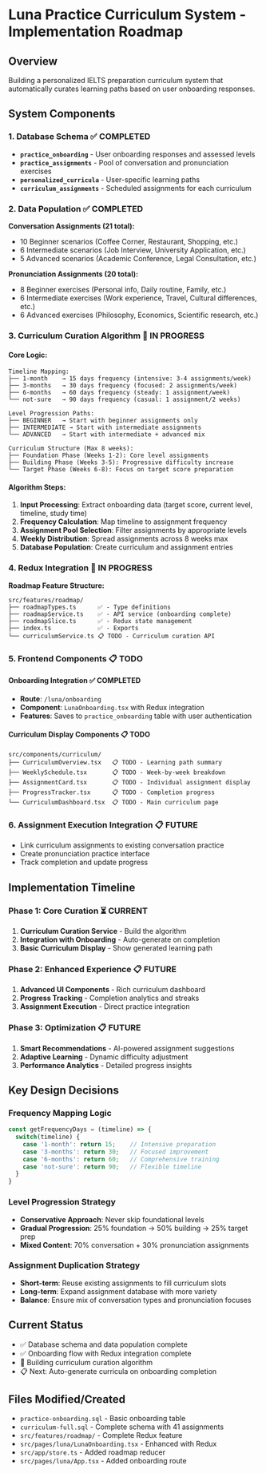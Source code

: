 # Luna Practice Curriculum System - Implementation Roadmap

## Overview
Building a personalized IELTS preparation curriculum system that automatically curates learning paths based on user onboarding responses.

## System Components

### 1. Database Schema ✅ COMPLETED
- **`practice_onboarding`** - User onboarding responses and assessed levels
- **`practice_assignments`** - Pool of conversation and pronunciation exercises
- **`personalized_curricula`** - User-specific learning paths  
- **`curriculum_assignments`** - Scheduled assignments for each curriculum

### 2. Data Population ✅ COMPLETED
**Conversation Assignments (21 total):**
- 10 Beginner scenarios (Coffee Corner, Restaurant, Shopping, etc.)
- 6 Intermediate scenarios (Job Interview, University Application, etc.)
- 5 Advanced scenarios (Academic Conference, Legal Consultation, etc.)

**Pronunciation Assignments (20 total):**
- 8 Beginner exercises (Personal info, Daily routine, Family, etc.)
- 6 Intermediate exercises (Work experience, Travel, Cultural differences, etc.)
- 6 Advanced exercises (Philosophy, Economics, Scientific research, etc.)

### 3. Curriculum Curation Algorithm 🚧 IN PROGRESS

#### Core Logic:
```
Timeline Mapping:
├── 1-month    → 15 days frequency (intensive: 3-4 assignments/week)
├── 3-months   → 30 days frequency (focused: 2 assignments/week)
├── 6-months   → 60 days frequency (steady: 1 assignment/week)
└── not-sure   → 90 days frequency (casual: 1 assignment/2 weeks)

Level Progression Paths:
├── BEGINNER   → Start with beginner assignments only
├── INTERMEDIATE → Start with intermediate assignments  
└── ADVANCED   → Start with intermediate + advanced mix

Curriculum Structure (Max 8 weeks):
├── Foundation Phase (Weeks 1-2): Core level assignments
├── Building Phase (Weeks 3-5): Progressive difficulty increase
└── Target Phase (Weeks 6-8): Focus on target score preparation
```

#### Algorithm Steps:
1. **Input Processing**: Extract onboarding data (target score, current level, timeline, study time)
2. **Frequency Calculation**: Map timeline to assignment frequency
3. **Assignment Pool Selection**: Filter assignments by appropriate levels
4. **Weekly Distribution**: Spread assignments across 8 weeks max
5. **Database Population**: Create curriculum and assignment entries

### 4. Redux Integration 🚧 IN PROGRESS
**Roadmap Feature Structure:**
```
src/features/roadmap/
├── roadmapTypes.ts      ✅ - Type definitions
├── roadmapService.ts    ✅ - API service (onboarding complete)
├── roadmapSlice.ts      ✅ - Redux state management  
├── index.ts             ✅ - Exports
└── curriculumService.ts 📋 TODO - Curriculum curation API
```

### 5. Frontend Components 📋 TODO

#### Onboarding Integration ✅ COMPLETED
- **Route**: `/luna/onboarding`
- **Component**: `LunaOnboarding.tsx` with Redux integration
- **Features**: Saves to `practice_onboarding` table with user authentication

#### Curriculum Display Components 📋 TODO
```
src/components/curriculum/
├── CurriculumOverview.tsx   📋 TODO - Learning path summary
├── WeeklySchedule.tsx       📋 TODO - Week-by-week breakdown
├── AssignmentCard.tsx       📋 TODO - Individual assignment display
├── ProgressTracker.tsx      📋 TODO - Completion progress
└── CurriculumDashboard.tsx  📋 TODO - Main curriculum page
```

### 6. Assignment Execution Integration 📋 FUTURE
- Link curriculum assignments to existing conversation practice
- Create pronunciation practice interface
- Track completion and update progress

## Implementation Timeline

### Phase 1: Core Curation ⏳ CURRENT
1. **Curriculum Curation Service** - Build the algorithm
2. **Integration with Onboarding** - Auto-generate on completion
3. **Basic Curriculum Display** - Show generated learning path

### Phase 2: Enhanced Experience 📋 FUTURE  
1. **Advanced UI Components** - Rich curriculum dashboard
2. **Progress Tracking** - Completion analytics and streaks
3. **Assignment Execution** - Direct practice integration

### Phase 3: Optimization 📋 FUTURE
1. **Smart Recommendations** - AI-powered assignment suggestions
2. **Adaptive Learning** - Dynamic difficulty adjustment
3. **Performance Analytics** - Detailed progress insights

## Key Design Decisions

### Frequency Mapping Logic
```javascript
const getFrequencyDays = (timeline) => {
  switch(timeline) {
    case '1-month': return 15;    // Intensive preparation
    case '3-months': return 30;   // Focused improvement  
    case '6-months': return 60;   // Comprehensive training
    case 'not-sure': return 90;   // Flexible timeline
  }
}
```

### Level Progression Strategy
- **Conservative Approach**: Never skip foundational levels
- **Gradual Progression**: 25% foundation → 50% building → 25% target prep
- **Mixed Content**: 70% conversation + 30% pronunciation assignments

### Assignment Duplication Strategy
- **Short-term**: Reuse existing assignments to fill curriculum slots
- **Long-term**: Expand assignment database with more variety
- **Balance**: Ensure mix of conversation types and pronunciation focuses

## Current Status
- ✅ Database schema and data population complete
- ✅ Onboarding flow with Redux integration complete  
- 🚧 Building curriculum curation algorithm
- 📋 Next: Auto-generate curricula on onboarding completion

## Files Modified/Created
- `practice-onboarding.sql` - Basic onboarding table
- `curriculum-full.sql` - Complete schema with 41 assignments
- `src/features/roadmap/` - Complete Redux feature
- `src/pages/luna/LunaOnboarding.tsx` - Enhanced with Redux
- `src/app/store.ts` - Added roadmap reducer
- `src/pages/luna/App.tsx` - Added onboarding route